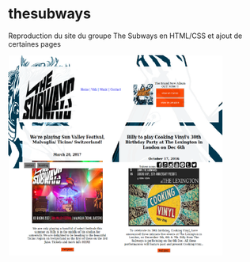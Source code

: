 # thesubways
Reproduction du site du groupe The Subways en HTML/CSS et ajout de certaines pages

![alt text](projet2b.png)
